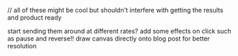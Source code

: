 // all of these might be cool but shouldn't interfere with getting the results and product ready

start sending them around at different rates?
add some effects on click
such as pause and reverse!!
draw canvas directly onto blog post for better resolution
